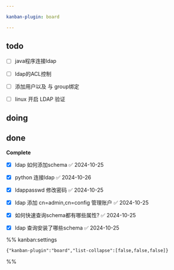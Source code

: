```yaml
---

kanban-plugin: board

---
```


## todo

- [ ] java程序连接ldap
- [ ] ldap的ACL控制
- [ ] 添加用户以及 与 group绑定
- [ ] linux 开启 LDAP 验证


## doing



## done

**Complete**
- [x] ldap 如何添加schema ✅ 2024-10-25
- [x] python 连接ldap ✅ 2024-10-26
- [x] ldappasswd 修改密码 ✅ 2024-10-25
- [x] ldap 添加 cn=admin,cn=config 管理账户 ✅ 2024-10-25
- [x] 如何快速查询schema都有哪些属性? ✅ 2024-10-25
- [x] ldap 查询安装了哪些schema ✅ 2024-10-25




%% kanban:settings
```
{"kanban-plugin":"board","list-collapse":[false,false,false]}
```
%%